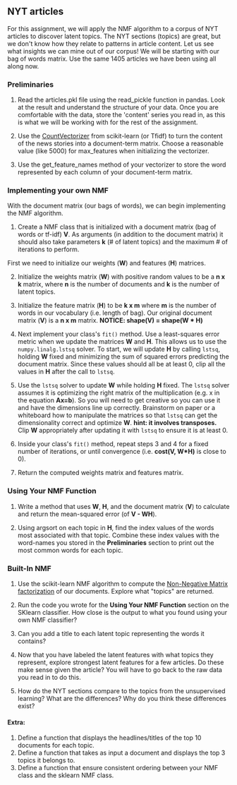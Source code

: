 ## NYT articles

For this assignment, we will apply the NMF algorithm to a corpus of NYT articles to discover latent topics.  The NYT sections (topics) are great, but we don't know how they relate to patterns in article content.  Let us see what insights we can mine out of our corpus!  We will be starting with our bag of words matrix.  Use the same 1405 articles we have been using all along now.

### Preliminaries

1. Read the articles.pkl file using the read_pickle function in pandas. Look at the result and understand the structure of your data. Once you are comfortable with the data, store the 'content' series you read in, as this is what we will be working with for the rest of the assignment.


2. Use the [CountVectorizer](http://scikit-learn.org/stable/modules/generated/sklearn.feature_extraction.text.CountVectorizer.html) from scikit-learn (or Tfidf) to turn the content of the news stories into a document-term matrix.  Choose a reasonable value (like 5000) for max_features when initializing the vectorizer.


3. Use the get_feature_names method of your vectorizer to store the word represented by each column of your document-term matrix.

### Implementing your own NMF
With the document matrix (our bags of words), we can begin implementing the NMF algorithm.

1. Create a NMF class that is initialized with a document matrix (bag of words or tf-idf) __V__.  As arguments (in addition to the document matrix) it should also take parameters __k__ (# of latent topics) and the maximum # of iterations to perform.

  First we need to initialize our weights (__W__) and features (__H__) matrices.

2. Initialize the weights matrix (__W__) with positive random values to be a __n x k__ matrix, where __n__ is the number of documents and __k__ is the number of latent topics.

2.  Initialize the feature matrix (__H__) to be __k x m__ where __m__ is the number of words in our vocabulary (i.e. length of bag).  Our original document matrix (__V__) is a __n x m__ matrix.  __NOTICE: shape(V) = shape(W * H)__

3. Next implement your class's `fit()` method. Use a least-squares error metric when we update the matrices __W__ and __H__. This allows us to use the `numpy.linalg.lstsq` solver.
To start, we will update __H__ by calling `lstsq`, holding __W__ fixed and minimizing the sum of squared errors predicting the document matrix. Since these values should all be at least 0, clip all the values in __H__ after the call to `lstsq`.

4. Use the `lstsq` solver to update __W__ while holding __H__ fixed. The `lstsq` solver assumes it is optimizing the right matrix of the multiplication (e.g. x in the equation __Ax=b__). So you will need to get creative so you can use it and have the dimensions line up correctly.  Brainstorm on paper or a whiteboard how to manipulate the matrices so that `lstsq` can get the dimensionality correct and optimize __W__. __hint: it involves transposes.__ Clip __W__ appropriately after updating it with `lstsq` to ensure it is at least 0.

5. Inside your class's `fit()` method, repeat steps 3 and 4 for a fixed number of iterations, or until convergence (i.e. __cost(V, W*H)__ is close to 0).

6. Return the computed weights matrix and features matrix.

### Using Your NMF Function

1. Write a method that uses __W__, __H__, and the document matrix (__V__) to calculate and return the mean-squared error (of __V - WH__).

2. Using argsort on each topic in __H__, find the index values of the words most associated with that topic.  Combine these index values with the word-names you stored in the __Preliminaries__ section to print out the most common words for each topic.


### Built-In NMF


1. Use the scikit-learn NMF algorithm to compute the [Non-Negative Matrix factorization](http://scikit-learn.org/dev/auto_examples/applications/topics_extraction_with_nmf_lda.html) of our documents.  Explore what "topics" are returned.

2. Run the code you wrote for the __Using Your NMF Function__ section on the SKlearn classifier.  How close is the output to what you found using your own NMF classifier?

3. Can you add a title to each latent topic representing the words it contains?

4.  Now that you have labeled the latent features with what topics they represent, explore strongest latent features for a few articles.  Do these make sense given the article? You will have to go back to the raw data you read in to do this.

5. How do the NYT sections compare to the topics from the unsupervised learning?  What are the differences?  Why do you think these differences exist?



#### Extra:


1. Define a function that displays the headlines/titles of the top 10 documents for each topic.
1. Define a function that takes as input a document and displays the top 3 topics it belongs to.
1. Define a function that ensure consistent ordering between your NMF class and the sklearn NMF class.
